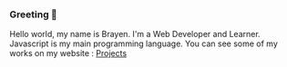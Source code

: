 ### Greeting 👋
Hello world, my name is Brayen. I'm a Web Developer and Learner.
Javascript is my main programming language.
You can see some of my works on my website : [Projects](https://brayenluhat.xyz/projects)

<!--
**brayenid/brayenid** is a ✨ _special_ ✨ repository because its `README.md` (this file) appears on your GitHub profile.

Here are some ideas to get you started:

- 🔭 I’m currently working on ...
- 🌱 I’m currently learning ...
- 👯 I’m looking to collaborate on ...
- 🤔 I’m looking for help with ...
- 💬 Ask me about ...
- 📫 How to reach me: ...
- 😄 Pronouns: ...
- ⚡ Fun fact: ...
-->
